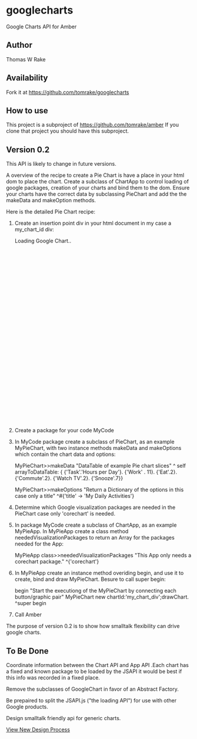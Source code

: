 googlecharts
============

Google Charts API for Amber

Author
------
Thomas W Rake

Availability
------------
Fork it at https://github.com/tomrake/googlecharts

How to use
----------

This project is a subproject of https://github.com/tomrake/amber
If you clone that project you should have this subproject.


Version 0.2
-----------

This API is likely to change in future versions.

A overview of the recipe to create a Pie Chart is have a place in your html dom to place the chart. Create a subclass of ChartApp to control loading of google packages, creation of your charts and bind them to the dom. Ensure your charts have the correct data by subclassing PieChart and add the the makeData and makeOption methods.

Here is the detailed Pie Chart recipe:

1) Create an insertion point div in your html document in my case a my_chart_id div:
 
    <div id="my_chart_div" style="width: 900px;height: 500px;">Loading Google Chart..</div>

2) Create a package for your code MyCode

3) In MyCode package create a subclass of PieChart, as an example MyPieChart, with two instance methods makeData and makeOptions which contain the chart data and options:

     MyPieChart>>makeData
      "DataTable of example Pie chart slices"
      ^ self arrayToDataTable: { {'Task'.'Hours per Day'}.
        		    {'Work' . 11}.
                            {'Eat'.2}.
                            {'Commute'.2}.
                            {'Watch TV'.2}.
                            {'Snooze'.7}}



    MyPieChart>>makeOptions
    	"Return a Dictionary of the options in this case only a title"
    	^#{'title' -> 'My Daily Activities'}



4) Determine which Google visualization packages are needed in the PieChart case only 'corechart' is needed. 

5) In package MyCode create a subclass of ChartApp, as an example MyPieApp. In MyPieApp create a class method neededVisualizationPackages to return an Array for the packages needed for the App:

    MyPieApp class>>neededVisualizationPackages
    "This App only needs a corechart package."
    	^{'corechart'}



6) In MyPieApp create an instance method overiding begin, and use it to create, bind and draw MyPieChart. Besure to call super begin:

    begin
    	"Start the executiong of the MyPieChart by connecting each button/graphic pair"
        MyPieChart new chartId:'my_chart_div';drawChart.
        ^super begin

7) Call Amber

    <script src="../../js/amber.js" type="text/javascript"></script>
    <script type="text/javascript">
        loadAmber({
            files: ['GoogleCharts.js','MyCode.js'],
            prefix: 'examples/googlecharts/js', // path for js files i think
            ready: function() {
                $(function() {
                   smalltalk.MyPieApp._new(); // Start the smalltalk App
                });
            }}); 
    </script>

The purpose of version 0.2 is to show how smalltalk flexibility can drive google charts.



To Be Done
----------
Coordinate information between the Chart API and App API .Each chart has a fixed and known package to be loaded by the JSAPI it would be best if this info was recorded in a fixed place.

Remove the subclasses of GoogleChart in favor of an Abstract Factory.

Be prepaired to split the JSAPI.js ("the loading API") for use with other Google products.

Design smalltalk friendly api for generic charts.

[View New Design Process](https://github.com/tomrake/googlecharts/wiki/Next-Version)
